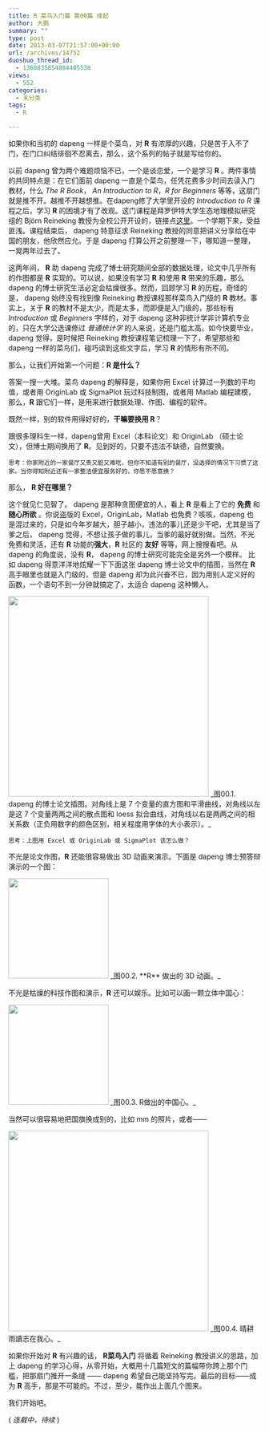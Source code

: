 ```yaml
---
title: R 菜鸟入门篇 第00篇 缘起
author: 大鹏
summary: ""
type: post
date: 2013-03-07T21:57:00+00:00
url: /archives/14752
duoshuo_thread_id:
  - 1360835854884405538
views:
  - 552
categories:
  - 未分类
tags:
  - R

---
```

如果你和当初的 dapeng 一样是个菜鸟，对 **R** 有浓厚的兴趣，只是苦于入不了门，在门口纠结徘徊不忍离去，那么，这个系列的帖子就是写给你的。

以前 dapeng 曾为两个难题烦恼不已，一个是谈恋爱，一个是学习 **R** 。两件事情的共同特点是：在它们面前 dapeng 一直是个菜鸟，任凭花费多少时间去读入门教材，什么 _The R Book_， _An Introduction to R_，_R for Beginners_ 等等，这扇门就是推不开。越推不开越想推。在dapeng修了大学里开设的 _Introduction to R_ 课程之后，学习 **R** 的困境才有了改观。这门课程是拜罗伊特大学生态地理模拟研究组的 Björn Reineking 教授为全校公开开设的，链接点[这里][1]。一个学期下来，受益匪浅。课程结束后， dapeng 特意征求 Reineking 教授的同意把讲义分享给在中国的朋友，他欣然应允。于是 dapeng 打算公开之前整理一下，哪知道一整理，一晃两年过去了。

这两年间， **R** 助 dapeng 完成了博士研究期间全部的数据处理，论文中几乎所有的作图都是 **R** 实现的。可以说，如果没有学习 **R** 和使用 **R** 带来的乐趣，那么 dapeng 的博士研究生活必定会枯燥很多。然而，回顾学习 **R** 的历程，奇怪的是， dapeng 始终没有找到像 Reineking 教授课程那样菜鸟入门级的 **R** 教材。事实上，关于 **R** 的教材不是太少，而是太多，而即便是入门级的，那些标有 _Introduction_ 或 _Beginners_ 字样的，对于 dapeng 这种非统计学非计算机专业的，只在大学公选课修过 _普通统计学_ 的人来说，还是门槛太高。如今快要毕业， dapeng 觉得，是时候把 Reineking 教授课程笔记梳理一下了，希望那些和 dapeng 一样的菜鸟们，碰巧读到这些文字后，学习 **R** 的情形有所不同。

那么，让我们开始第一个问题：**R 是什么？**

答案一搜一大堆。菜鸟 dapeng 的解释是，如果你用 Excel 计算过一列数的平均值，或者用 OriginLab 或 SigmaPlot 玩过科技制图，或者用 Matlab 编程建模，那么，**R** 跟它们一样，是用来进行数据处理、作图、编程的软件。

既然一样，别的软件用得好好的，**干嘛要换用 R**？

跟很多理科生一样，dapeng曾用 Excel（本科论文）和 OriginLab （硕士论文），但博士期间换用了 **R**。见到好的，只要不违法不缺德，自然要换。

    思考：你家附近的一家餐厅又贵又脏又难吃，但你不知道有别的餐厅，没选择的情况下习惯了这家。当你得知附近还有一家整洁便宜服务好的，你愿不愿意换？
    

那么， **R 好在哪里？**

这个就见仁见智了。 dapeng 是那种贪图便宜的人，看上 **R** 是看上了它的 **免费** 和 **随心所欲** 。你说盗版的 Excel，OriginLab，Matlab 也免费？咳咳，dapeng 也是混过来的，只是如今年岁越大，胆子越小，违法的事儿还是少干吧，尤其是当了爹之后， dapeng 觉得，不想让孩子做的事儿，当爹的最好就别做。当然，不光免费和灵活，还有 **R** 功能的**强大**，**R** 社区的 **友好** 等等，网上搜搜看吧。从 dapeng 的角度说，没有 **R**， dapeng 的博士研究可能完全是另外一个模样。 比如 dapeng 得意洋洋地炫耀一下下面这张 dapeng 博士论文中的插图，当然在 **R** 高手眼里也就是入门级的，但是 dapeng 却为此兴奋不已，因为用别人定义好的函数，一个语句不到一分钟就搞定了，太适合 dapeng 这种懒人。

<img src="https://qg5vba.blu.livefilestore.com/y1p917Kntc3QPMXx_6P-a2o3v7uYcEp-0qc-R-Gm_AW4tu1rLc8NS7NhGvNmNz6pV6tibLWW1byCJXrwt36Z9X_o29E8pDs-30L/2013-03-03_R_pair.jpg" width="400" />  
_图00.1. dapeng 的博士论文插图。对角线上是 7 个变量的直方图和平滑曲线，对角线以左是这 7 个变量两两之间的散点图和 loess 拟合曲线，对角线以右是两两之间的相关系数（正负用数字的颜色区别，相关程度用字体的大小表示）。_

    思考：上图用 Excel 或 OriginLab 或 SigmaPlot 该怎么做？
    

不光是论文作图，**R** 还能很容易做出 3D 动画来演示。下面是 dapeng 博士预答辩演示的一个图：

<img src="https://qg5vba.blu.livefilestore.com/y1p5zDsnm8yOLA7CcuLEczOdGVAQ5068VyTnwQW129IV8svjPShrWyy53gf__wbkQfyD0-yD7Nq07erUhHTmfFKUPFV8sZ-fCnR/2013-03-03_R_3d.gif" width="200" />  
_图00.2. **R** 做出的 3D 动画。_

不光是枯燥的科技作图和演示，**R** 还可以娱乐。比如可以画一颗立体中国心：

<img src="https://qg5vba.blu.livefilestore.com/y1pX7tkvqn66EpNR2ua8bMpb9rfOWlJzZNGQNmgejjl5Tjd18NRyhszayI5j0MHMpMxIKTFA-tnupk6DgoXMK3Y3XWHMGDP3sgx/2013-03-03_R_heart.jpg" width="200" />  
_图00.3. R做出的中国心。_

当然可以很容易地把国旗换成别的，比如 mm 的照片，或者——

<img src="https://qg5vba.blu.livefilestore.com/y1pgJN0jEt7Mrk7Pzo4BLhFobahjNI6Rz3orxn7xktaIP8xFubMabfLsGe8HZ97BbrLptwXxL5_qUVn4IFE4QNv7rxc8j1A6ryA/2013-03-03_R_blog.jpg" width="400" />  
_图00.4. 晴耕雨讀志在我心。_

如果你开始对 **R** 有兴趣的话， **R菜鸟入门** 将循着 Reineking 教授讲义的思路，加上 dapeng 的学习心得，从零开始，大概用十几篇短文的篇幅带你跨上那个门槛，把那扇门推开一条缝 —— dapeng 希望自己能坚持写完。最后的目标——成为 **R** 高手，那是不可能的。不过，至少，能作出上面几个图来。

我们开始吧。

( _连载中，待续_ )

 [1]: http://www.biomod.uni-bayreuth.de/biomod/en/lehre/lehre/lehre_detail.php?id_obj=88980
